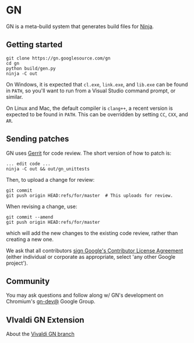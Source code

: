 # GN

GN is a meta-build system that generates build files for
[Ninja](https://ninja-build.org).

## Getting started

    git clone https://gn.googlesource.com/gn
    cd gn
    python build/gen.py
    ninja -C out

On Windows, it is expected that `cl.exe`, `link.exe`, and `lib.exe` can be found
in `PATH`, so you'll want to run from a Visual Studio command prompt, or
similar.

On Linux and Mac, the default compiler is `clang++`, a recent version is
expected to be found in `PATH`. This can be overridden by setting `CC`, `CXX`,
and `AR`.

## Sending patches

GN uses [Gerrit](https://www.gerritcodereview.com/) for code review. The short
version of how to patch is:

    ... edit code ...
    ninja -C out && out/gn_unittests

Then, to upload a change for review:

    git commit
    git push origin HEAD:refs/for/master  # This uploads for review.

When revising a change, use:

    git commit --amend
    git push origin HEAD:refs/for/master

which will add the new changes to the existing code review, rather than creating
a new one.

We ask that all contributors
[sign Google's Contributor License Agreement](https://cla.developers.google.com/)
(either individual or corporate as appropriate, select 'any other Google
project').

## Community

You may ask questions and follow along w/ GN's development on Chromium's
[gn-dev@](https://groups.google.com/a/chromium.org/forum/#!forum/gn-dev)
Google Group.

## VIvaldi GN Extension

About the [Vivaldi GN branch](docs/Vivaldi-GN.md)
